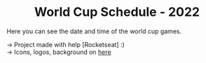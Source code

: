 <h1 align="center"> World Cup Schedule - 2022 </h1>
Here you can see the date and time of the world cup games. 



-> Project made with help [Rocketseat] :)  </br> 
-> Icons, logos, background on <a  target="_blank" href="https://www.figma.com/file/NNWTIgAsceT5Kjtu9HdHlr/Calend%C3%A1rio-de-Jogos-(Community)?node-id=175%3A1815">here</a>
